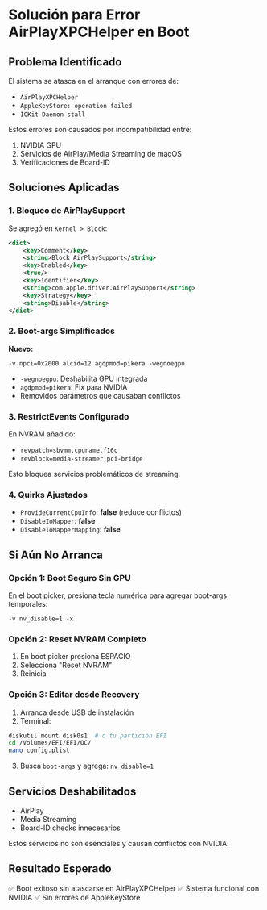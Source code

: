 # Solución para Error AirPlayXPCHelper en Boot

## Problema Identificado
El sistema se atasca en el arranque con errores de:
- `AirPlayXPCHelper` 
- `AppleKeyStore: operation failed`
- `IOKit Daemon stall`

Estos errores son causados por incompatibilidad entre:
1. NVIDIA GPU 
2. Servicios de AirPlay/Media Streaming de macOS
3. Verificaciones de Board-ID

## Soluciones Aplicadas

### 1. Bloqueo de AirPlaySupport
Se agregó en `Kernel > Block`:
```xml
<dict>
    <key>Comment</key>
    <string>Block AirPlaySupport</string>
    <key>Enabled</key>
    <true/>
    <key>Identifier</key>
    <string>com.apple.driver.AirPlaySupport</string>
    <key>Strategy</key>
    <string>Disable</string>
</dict>
```

### 2. Boot-args Simplificados
**Nuevo:**
```
-v npci=0x2000 alcid=12 agdpmod=pikera -wegnoegpu
```
- `-wegnoegpu`: Deshabilita GPU integrada
- `agdpmod=pikera`: Fix para NVIDIA
- Removidos parámetros que causaban conflictos

### 3. RestrictEvents Configurado
En NVRAM añadido:
- `revpatch=sbvmm,cpuname,f16c`
- `revblock=media-streamer,pci-bridge`

Esto bloquea servicios problemáticos de streaming.

### 4. Quirks Ajustados
- `ProvideCurrentCpuInfo`: **false** (reduce conflictos)
- `DisableIoMapper`: **false**
- `DisableIoMapperMapping`: **false**

## Si Aún No Arranca

### Opción 1: Boot Seguro Sin GPU
En el boot picker, presiona tecla numérica para agregar boot-args temporales:
```
-v nv_disable=1 -x
```

### Opción 2: Reset NVRAM Completo
1. En boot picker presiona ESPACIO
2. Selecciona "Reset NVRAM"
3. Reinicia

### Opción 3: Editar desde Recovery
1. Arranca desde USB de instalación
2. Terminal:
```bash
diskutil mount disk0s1  # o tu partición EFI
cd /Volumes/EFI/EFI/OC/
nano config.plist
```
3. Busca `boot-args` y agrega: `nv_disable=1`

## Servicios Deshabilitados
- AirPlay
- Media Streaming 
- Board-ID checks innecesarios

Estos servicios no son esenciales y causan conflictos con NVIDIA.

## Resultado Esperado
✅ Boot exitoso sin atascarse en AirPlayXPCHelper
✅ Sistema funcional con NVIDIA
✅ Sin errores de AppleKeyStore